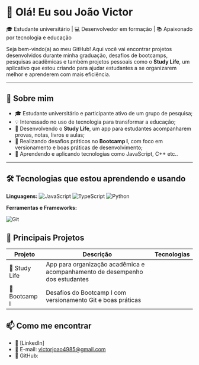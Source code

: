 # 👋 Olá! Eu sou João Victor

🎓 Estudante universitário | 💻 Desenvolvedor em formação | 📚 Apaixonado por tecnologia e educação

Seja bem-vindo(a) ao meu GitHub! Aqui você vai encontrar projetos desenvolvidos durante minha graduação, desafios de bootcamps, pesquisas acadêmicas e também projetos pessoais como o **Study Life**, um aplicativo que estou criando para ajudar estudantes a se organizarem melhor e aprenderem com mais eficiência.

---

## 🧠 Sobre mim

- 🎓 Estudante universitário e participante ativo de um grupo de pesquisa;
- 💡 Interessado no uso de tecnologia para transformar a educação;
- 📱 Desenvolvendo o **Study Life**, um app para estudantes acompanharem provas, notas, livros e aulas;
- 🧪 Realizando desafios práticos no **Bootcamp I**, com foco em versionamento e boas práticas de desenvolvimento;
- 🌱 Aprendendo e aplicando tecnologias como JavaScript, C++ etc..

---

## 🛠️ Tecnologias que estou aprendendo e usando

**Linguagens:**
 ![JavaScript](https://img.shields.io/badge/-JavaScript-F7DF1E?style=flat&logo=javascript&logoColor=000)
![TypeScript](https://img.shields.io/badge/-TypeScript-3178C6?style=flat&logo=typescript&logoColor=fff)
![Python](https://img.shields.io/badge/-Python-3776AB?style=flat&logo=python&logoColor=fff)

**Ferramentas e Frameworks:** 
 
![Git](https://img.shields.io/badge/-Git-F05032?style=flat&logo=git&logoColor=fff)

## 📌 Principais Projetos

 | Projeto | Descrição | Tecnologias |
|--------|-----------|-------------|
| 📱 Study Life | App para organização acadêmica e acompanhamento de desempenho dos estudantes |   |
| 🧠 Bootcamp I | Desafios do Bootcamp I com versionamento Git e boas práticas |  |

 
## 📫 Como me encontrar

- 💼 [LinkedIn] 
- 📧 E-mail:  victorjoao4985@gmail.com
- 🐙 GitHub: 

